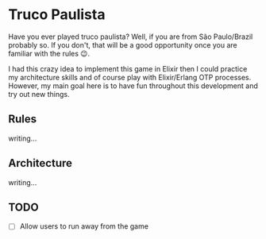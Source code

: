 # Truco Paulista

Have you ever played truco paulista? Well, if you are from São Paulo/Brazil probably so. If you don't, that will be a good opportunity once you are familiar with the rules 😉.

I had this crazy idea to implement this game in Elixir then I could practice my architecture skills and of course play with Elixir/Erlang OTP processes. However, my main goal here is to have fun throughout this development and try out new things.

## Rules

writing...

## Architecture

writing...

## TODO
- [ ] Allow users to run away from the game
